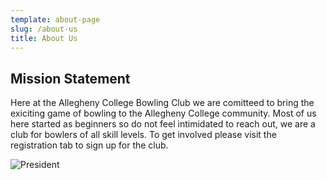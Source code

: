 ```yaml
---
template: about-page
slug: /about-us
title: About Us 
---
```


 ## Mission Statement

 Here at the Allegheny College Bowling Club we are comitteed to bring the exiciting game of bowling to the Allegheny College community. Most of us here started as beginners so do not feel intimidated to reach out, we are a club for bowlers of all skill levels. To get involved please visit the registration tab to sign up for the club.  

![President](/assets/Karnick_Cam_2019.jpg "President") 



